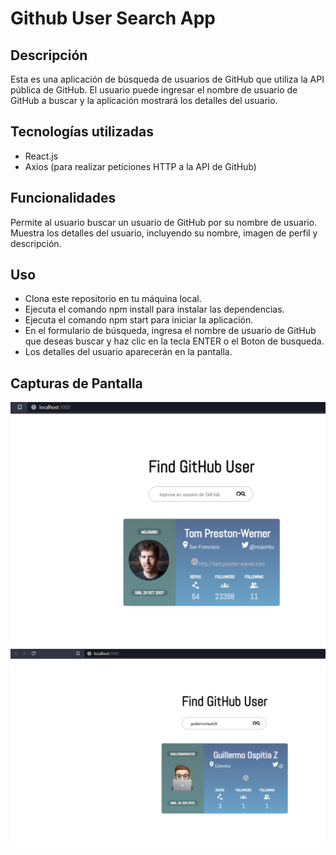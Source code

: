 # Github User Search App
## Descripción
Esta es una aplicación de búsqueda de usuarios de GitHub que utiliza la API pública de GitHub.
El usuario puede ingresar el nombre de usuario de GitHub a buscar y la aplicación mostrará los detalles del usuario.

## Tecnologías utilizadas
- React.js
- Axios (para realizar peticiones HTTP a la API de GitHub)
## Funcionalidades
Permite al usuario buscar un usuario de GitHub por su nombre de usuario.
Muestra los detalles del usuario, incluyendo su nombre, imagen de perfil y descripción.
## Uso
- Clona este repositorio en tu máquina local.
- Ejecuta el comando npm install para instalar las dependencias.
- Ejecuta el comando npm start para iniciar la aplicación.
- En el formulario de búsqueda, ingresa el nombre de usuario de GitHub que deseas buscar y haz clic en la tecla ENTER o el Boton de busqueda.
- Los detalles del usuario aparecerán en la pantalla.

## Capturas de Pantalla
![screenshot project](https://github.com/Guillermoheat26/BuscadorUser/blob/main/buscador-user-gh/screenshots/screenshot1.png)
![screenshot project](https://github.com/Guillermoheat26/BuscadorUser/blob/main/buscador-user-gh/screenshots/screenshot2.png)
